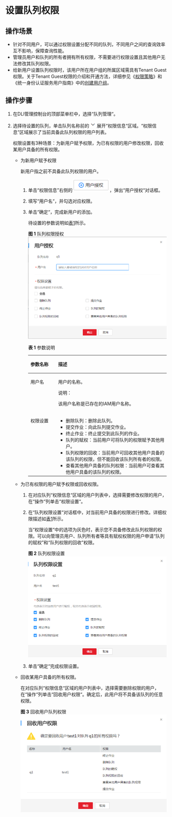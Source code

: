 # 设置队列权限<a name="dli_01_0020"></a>

## 操作场景<a name="dli_01_0015_section11499577152559"></a>

-   针对不同用户，可以通过权限设置分配不同的队列，不同用户之间的查询效率互不影响，保障查询性能。
-   管理员用户和队列的所有者拥有所有权限，不需要进行权限设置且其他用户无法修改其队列权限。
-   给新用户设置队列权限时，该用户所在用户组的所属区域需具有Tenant Guest权限。关于Tenant Guest权限的介绍和开通方法，详细参见《[权限策略](http://support.huaweicloud.com/usermanual-permissions/zh-cn_topic_0063498930.html)》和《统一身份认证服务用户指南》中的[创建用户组](http://support.huaweicloud.com/usermanual-iam/zh-cn_topic_0046611269.html)。

## 操作步骤<a name="dli_01_0015_section20128473551"></a>

1.  在DLI管理控制台的顶部菜单栏中，选择“队列管理“。
2.  选择待设置的队列，单击队列名称前的![](figures/icon-展开.png)展开“权限信息“区域。“权限信息”区域展示了当前具备此队列权限的用户列表。

    权限设置有3种场景：为新用户赋予权限，为已有权限的用户修改权限，回收某用户具备的所有权限。

    -   为新用户赋予权限

        新用户指之前不具备此队列权限的用户。

        1.  单击“权限信息”右侧的![](figures/icon-用户授权.png)，弹出“用户授权“对话框。
        2.  填写“用户名“，并勾选对应权限。
        3.  单击“确定“，完成新用户的添加。

            待设置的参数说明如[表1](#dli_01_0015_table15710625151416)所示。

            **图 1**  队列权限授权<a name="dli_01_0015_fig1360010211316"></a>  
            ![](figures/队列权限授权.png "队列权限授权")

            **表 1**  参数说明

            <a name="dli_01_0015_table15710625151416"></a>
            <table><thead align="left"><tr id="dli_01_0015_row1771212551410"><th class="cellrowborder" valign="top" width="20%" id="mcps1.2.3.1.1"><p id="dli_01_0015_p4713132520147"><a name="dli_01_0015_p4713132520147"></a><a name="dli_01_0015_p4713132520147"></a>参数名称</p>
            </th>
            <th class="cellrowborder" valign="top" width="80%" id="mcps1.2.3.1.2"><p id="dli_01_0015_p1971410256146"><a name="dli_01_0015_p1971410256146"></a><a name="dli_01_0015_p1971410256146"></a>描述</p>
            </th>
            </tr>
            </thead>
            <tbody><tr id="dli_01_0015_row207191525121418"><td class="cellrowborder" valign="top" width="20%" headers="mcps1.2.3.1.1 "><p id="dli_01_0015_p5721152541411"><a name="dli_01_0015_p5721152541411"></a><a name="dli_01_0015_p5721152541411"></a>用户名</p>
            </td>
            <td class="cellrowborder" valign="top" width="80%" headers="mcps1.2.3.1.2 "><p id="dli_01_0015_p77232254145"><a name="dli_01_0015_p77232254145"></a><a name="dli_01_0015_p77232254145"></a>用户的名称。</p>
            <div class="note" id="dli_01_0015_note18961324477"><a name="dli_01_0015_note18961324477"></a><a name="dli_01_0015_note18961324477"></a><span class="notetitle"> 说明： </span><div class="notebody"><p id="dli_01_0015_p13896623472"><a name="dli_01_0015_p13896623472"></a><a name="dli_01_0015_p13896623472"></a>该用户名称是已存在的IAM用户名称。</p>
            </div></div>
            </td>
            </tr>
            <tr id="dli_01_0015_row1273232517141"><td class="cellrowborder" valign="top" width="20%" headers="mcps1.2.3.1.1 "><p id="dli_01_0015_p1873352541412"><a name="dli_01_0015_p1873352541412"></a><a name="dli_01_0015_p1873352541412"></a>权限设置</p>
            </td>
            <td class="cellrowborder" valign="top" width="80%" headers="mcps1.2.3.1.2 "><a name="dli_01_0015_ul19734132517140"></a><a name="dli_01_0015_ul19734132517140"></a><ul id="dli_01_0015_ul19734132517140"><li>删除队列：删除此队列。</li><li>提交作业：向此队列提交作业。</li><li>终止作业：终止提交到此队列的作业。</li><li>队列的赋权：当前用户可将队列的权限赋予其他用户。</li><li>队列权限的回收：当前用户可回收其他用户具备的该队列的权限，但不能回收该队列所有者的权限。</li><li>查看其他用户具备的队列权限：当前用户可查看其他用户具备的该队列的权限。</li></ul>
            </td>
            </tr>
            </tbody>
            </table>


    -   为已有权限的用户赋予权限或回收权限。
        1.  在对应队列“权限信息“区域的用户列表中，选择需要修改权限的用户，在“操作“列单击“权限设置“。
        2.  在“队列权限设置“对话框中，对当前用户具备的权限进行修改。详细权限描述如[表1](#dli_01_0015_table15710625151416)所示。

            当“权限设置“中的选项为灰色时，表示您不具备修改此队列权限的权限。可以向管理员用户、队列所有者等具有赋权权限的用户申请“队列的赋权”和“队列权限的回收”权限。

            **图 2**  队列权限设置<a name="dli_01_0015_fig4861788011126"></a>  
            ![](figures/队列权限设置.png "队列权限设置")

        3.  单击“确定“完成权限设置。

    -   回收某用户具备的所有权限。

        在对应队列“权限信息“区域的用户列表中，选择需要删除权限的用户，在“操作“列单击“回收用户权限“。确定后，此用户将不具备该队列的任意权限。

        **图 3**  回收用户队列权限<a name="dli_01_0015_fig1018010342105"></a>  
        ![](figures/回收用户队列权限.png "回收用户队列权限")



